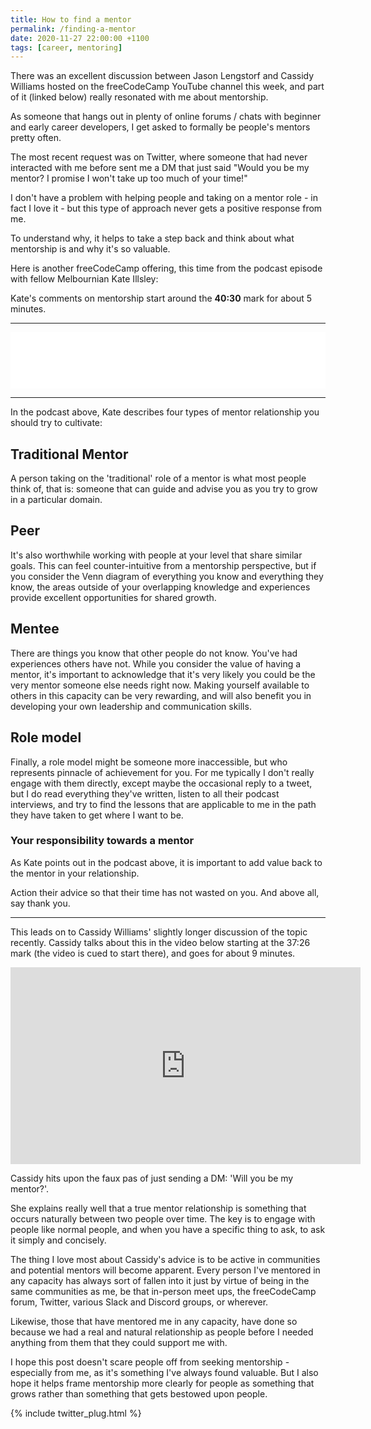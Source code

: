 ```yaml
---
title: How to find a mentor
permalink: /finding-a-mentor
date: 2020-11-27 22:00:00 +1100
tags: [career, mentoring]
---
```


There was an excellent discussion between Jason Lengstorf and Cassidy Williams hosted on the freeCodeCamp YouTube channel this week, and part of it (linked below) really resonated with me about mentorship.

As someone that hangs out in plenty of online forums / chats with beginner and early career developers, I get asked to formally be people's mentors pretty often.

The most recent request was on Twitter, where someone that had never interacted with me before sent me a DM that just said "Would you be my mentor? I promise I won't take up too much of your time!"

I don't have a problem with helping people and taking on a mentor role - in fact I love it - but this type of approach never gets a positive response from me.

To understand why, it helps to take a step back and think about what mentorship is and why it's so valuable.

Here is another freeCodeCamp offering, this time from the podcast episode with fellow Melbournian Kate Illsley:

Kate's comments on mentorship start around the **40:30** mark for about 5 minutes.

---

<iframe style="border: none" src="//html5-player.libsyn.com/embed/episode/id/9647195/height/90/theme/custom/thumbnail/yes/direction/forward/render-playlist/no/custom-color/000000/" height="90" width="100%" scrolling="no"  allowfullscreen webkitallowfullscreen mozallowfullscreen oallowfullscreen msallowfullscreen></iframe>

---

In the podcast above, Kate describes four types of mentor relationship you should try to cultivate:

## Traditional Mentor

A person taking on the 'traditional' role of a mentor is what most people think of, that is: someone that can guide and advise you as you try to grow in a particular domain.

## Peer

It's also worthwhile working with people at your level that share similar goals. This can feel counter-intuitive from a mentorship perspective, but if you consider the Venn diagram of everything you know and everything they know, the areas outside of your overlapping knowledge and experiences provide excellent opportunities for shared growth.

## Mentee

There are things you know that other people do not know. You've had experiences others have not. While you consider the value of having a mentor, it's important to acknowledge that it's very likely you could be the very mentor someone else needs right now. Making yourself available to others in this capacity can be very rewarding, and will also benefit you in developing your own leadership and communication skills.

## Role model

Finally, a role model might be someone more inaccessible, but who represents pinnacle of achievement for you. For me typically I don't really engage with them directly, except maybe the occasional reply to a tweet, but I do read everything they've written, listen to all their podcast interviews, and try to find the lessons that are applicable to me in the path they have taken to get where I want to be.

### Your responsibility towards a mentor

As Kate points out in the podcast above, it is important to add value back to the mentor in your relationship.

Action their advice so that their time has not wasted on you. And above all, say thank you.

---

This leads on to Cassidy Williams' slightly longer discussion of the topic recently. Cassidy talks about this in the video below starting at the 37:26 mark (the video is cued to start there), and goes for about 9 minutes.

<iframe width="560" height="315" src="https://www.youtube.com/embed/qsBfyUzZhTc?start=2246" frameborder="0" allow="accelerometer; autoplay; clipboard-write; encrypted-media; gyroscope; picture-in-picture" allowfullscreen></iframe>

Cassidy hits upon the faux pas of just sending a DM: 'Will you be my mentor?'.

She explains really well that a true mentor relationship is something that occurs naturally between two people over time. The key is to engage with people like normal people, and when you have a specific thing to ask, to ask it simply and concisely.

The thing I love most about Cassidy's advice is to be active in communities and potential mentors will become apparent. Every person I've mentored in any capacity has always sort of fallen into it just by virtue of being in the same communities as me, be that in-person meet ups, the freeCodeCamp forum, Twitter, various Slack and Discord groups, or wherever.

Likewise, those that have mentored me in any capacity, have done so because we had a real and natural relationship as people before I needed anything from them that they could support me with.

I hope this post doesn't scare people off from seeking mentorship - especially from me, as it's something I've always found valuable. But I also hope it helps frame mentorship more clearly for people as something that grows rather than something that gets bestowed upon people.

{% include twitter_plug.html %}
